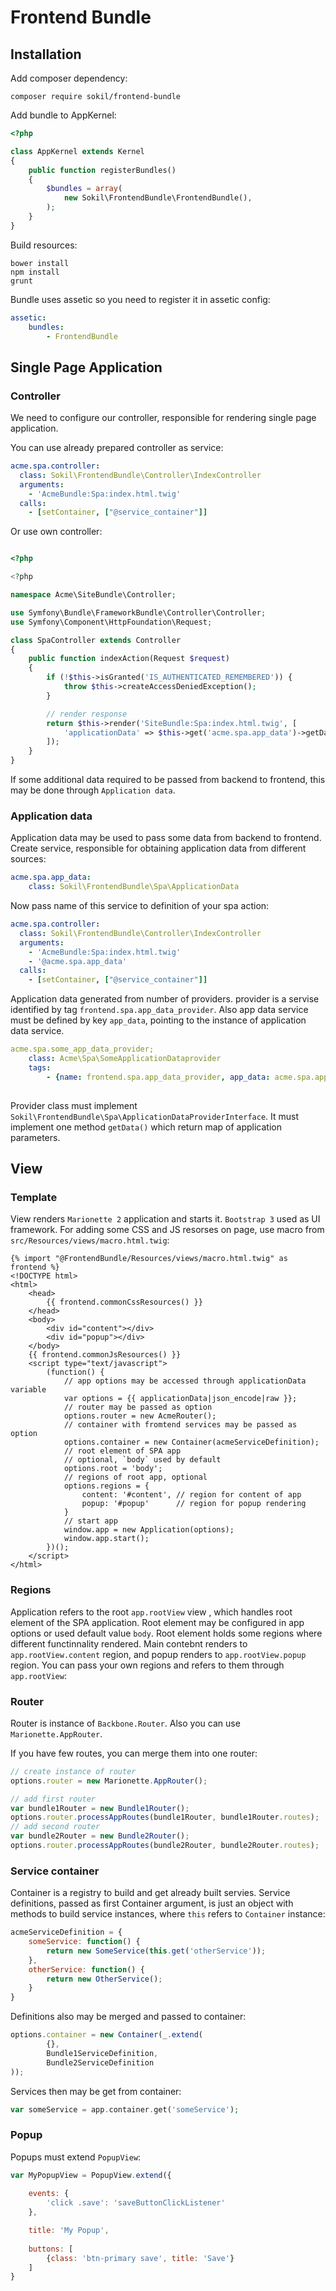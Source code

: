 Frontend Bundle
===============

## Installation

Add composer dependency:

```
composer require sokil/frontend-bundle
```

Add bundle to AppKernel:
```php
<?php

class AppKernel extends Kernel
{
    public function registerBundles()
    {
        $bundles = array(
            new Sokil\FrontendBundle\FrontendBundle(),
        );
    }
}
```

Build resources:
```
bower install
npm install
grunt
```

Bundle uses assetic so you need to register it in assetic config:
```yaml
assetic:
    bundles:
        - FrontendBundle
```

## Single Page Application

### Controller

We need to configure our controller, responsible for rendering single page application.

You can use already prepared controller as service:

```yaml
acme.spa.controller:
  class: Sokil\FrontendBundle\Controller\IndexController
  arguments:
    - 'AcmeBundle:Spa:index.html.twig'
  calls:
    - [setContainer, ["@service_container"]]
```

Or use own controller:
```php

<?php

<?php

namespace Acme\SiteBundle\Controller;

use Symfony\Bundle\FrameworkBundle\Controller\Controller;
use Symfony\Component\HttpFoundation\Request;

class SpaController extends Controller
{
    public function indexAction(Request $request)
    {
        if (!$this->isGranted('IS_AUTHENTICATED_REMEMBERED')) {
            throw $this->createAccessDeniedException();
        }

        // render response
        return $this->render('SiteBundle:Spa:index.html.twig', [
            'applicationData' => $this->get('acme.spa.app_data')->getData(), // optional appdata
        ]);
    }
}
```

If some additional data required to be passed from backend to frontend, this may be done through `Application data`.

### Application data

Application data may be used to pass some data from backend to frontend.
Create service, responsible for obtaining application data from different sources:

```yaml
acme.spa.app_data:
    class: Sokil\FrontendBundle\Spa\ApplicationData
```

Now pass name of this service to definition of your spa action:

```yaml
acme.spa.controller:
  class: Sokil\FrontendBundle\Controller\IndexController
  arguments:
    - 'AcmeBundle:Spa:index.html.twig'
    - '@acme.spa.app_data'
  calls:
    - [setContainer, ["@service_container"]]
```

Application data generated from number of providers. provider is a servise identified by tag `frontend.spa.app_data_provider`.
Also app data service must be defined by key `app_data`, pointing to the instance of application data service.

```yaml
acme.spa.some_app_data_provider;
    class: Acme\Spa\SomeApplicationDataprovider
    tags:
        - {name: frontend.spa.app_data_provider, app_data: acme.spa.app_data}
    
```

Provider class must implement `Sokil\FrontendBundle\Spa\ApplicationDataProviderInterface`. It must implement one method `getData()`
which return map of application parameters.

## View

### Template

View renders `Marionette 2` application and starts it. `Bootstrap 3` used as UI framework. For adding some CSS and JS resorses 
on page, use macro from `src/Resources/views/macro.html.twig`:

```twig
{% import "@FrontendBundle/Resources/views/macro.html.twig" as frontend %}
<!DOCTYPE html>
<html>
    <head>
        {{ frontend.commonCssResources() }}
    </head>
    <body>
        <div id="content"></div>
        <div id="popup"></div>
    </body>
    {{ frontend.commonJsResources() }}
    <script type="text/javascript">
        (function() {
            // app options may be accessed through applicationData variable
            var options = {{ applicationData|json_encode|raw }};
            // router may be passed as option
            options.router = new AcmeRouter();
            // container with fromtend services may be passed as option
            options.container = new Container(acmeServiceDefinition);
            // root element of SPA app
            // optional, `body` used by default
            options.root = 'body';
            // regions of root app, optional
            options.regions = {
                content: '#content', // region for content of app
                popup: '#popup'      // region for popup rendering
            }
            // start app
            window.app = new Application(options);
            window.app.start();
        })();
    </script>
</html>
```

### Regions

Application refers to the root `app.rootView` view , which handles root element of the SPA application.
Root element may be configured in app options or used default value `body`. Root element holds some 
regions where different functinnality rendered. Main contebnt renders to `app.rootView.content` region, 
and popup renders to  `app.rootView.popup` region. You can pass your own regions and refers to them 
through `app.rootView`: 

### Router

Router is instance of `Backbone.Router`. Also you can use `Marionette.AppRouter`.

If you have few routes, you can merge them into one router:

```javascript
// create instance of router
options.router = new Marionette.AppRouter();

// add first router
var bundle1Router = new Bundle1Router();
options.router.processAppRoutes(bundle1Router, bundle1Router.routes);
// add second router
var bundle2Router = new Bundle2Router();
options.router.processAppRoutes(bundle2Router, bundle2Router.routes);
```

### Service container

Container is a registry to build and get already built servies. Service definitions, passed as first Container argument, is just an object with methods to build service instances, where `this`  refers to `Container` instance:

```javascript 
acmeServiceDefinition = {
    someService: function() {
        return new SomeService(this.get('otherService'));
    },
    otherService: function() {
        return new OtherService();
    }
}
```

Definitions also may be merged and passed to container:

```javascript
options.container = new Container(_.extend(
        {},
        Bundle1ServiceDefinition,
        Bundle2ServiceDefinition
));
```

Services then may be get from container:
```php
var someService = app.container.get('someService');
```

### Popup

Popups must extend `PopupView`:

```javascript
var MyPopupView = PopupView.extend({
    
    events: {
        'click .save': 'saveButtonClickListener'
    },

    title: 'My Popup',
    
    buttons: [
        {class: 'btn-primary save', title: 'Save'}
    ]
}
```